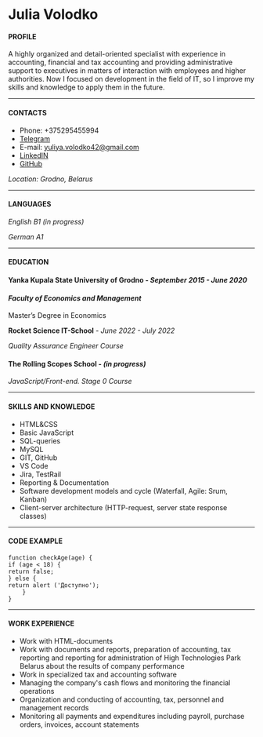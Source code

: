 # __Julia Volodko__
#### __PROFILE__

A highly organized and detail-oriented specialist with experience in accounting, financial and tax accounting and providing administrative support to executives in matters of interaction with employees and higher authorities. Now I focused on development in the field of IT, so I improve my skills and knowledge to apply them in the future.
___

#### __CONTACTS__

+ Phone: +375295455994 
+ [Telegram](https://t.me/julia_volodko) 
+ E-mail: yuliya.volodko42@gmail.com
+ [LinkedIN](https://www.linkedin.com/in/julia-volodko-a962a2265/)
+ [GitHub](https://github.com/julia-volodko)

_Location: Grodno, Belarus_
___
#### __LANGUAGES__

_English B1 (in progress)_

_German A1_
___


#### __EDUCATION__

#### __Yanka Kupala State University of Grodno__   - _September 2015 - June 2020_
#### _Faculty of Economics and Management_
Master’s Degree in Economics

__Rocket Science IT-School__ - _June 2022 - July 2022_

_Quality Assurance Engineer Course_

#### __The Rolling Scopes School__ - _(in progress)_
_JavaScript/Front-end. Stage 0 Course_
___
#### __SKILLS AND KNOWLEDGE__
+ HTML&CSS
+ Basic JavaScript
+ SQL-queries
+ MySQL
+ GIT, GitHub
+ VS Code
+ Jira, TestRail
+ Reporting & Documentation
+ Software development models and cycle (Waterfall, Agile: Srum, Kanban)
+ Client-server architecture (HTTP-request, server state response classes)
_____
#### __CODE EXAMPLE__
    function checkAge(age) {
    if (age < 18) {
    return false;
    } else {
    return alert ('Доступно');
        }
    }

___
#### __WORK EXPERIENCE__
+ Work with HTML-documents
+ Work with documents and reports, preparation of accounting, tax reporting and reporting for administration of High Technologies Park Belarus about the results of company performance
+ Work in specialized tax and accounting software
+ Managing the company's cash flows and monitoring the financial operations
+ Organization and conducting of accounting, tax, personnel and management
records
+ Monitoring all payments and expenditures including payroll, purchase orders,
invoices, account statements

